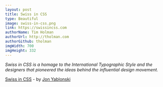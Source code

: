 ```yaml
---
layout: post
title: Swiss in CSS
type: Beautiful
image: swiss-in-css.png
link: https://swissincss.com
authorName: Tim Holman
authorUrl: http://tholman.com
authorGithub: tholman
imgWidth: 700
imgHeight: 332
---
```


_Swiss in CSS is a homage to the International Typographic Style and the designers that pioneered the ideas behind the influential design movement._

[Swiss in CSS](https://swissincss.com) - by [Jon Yablonski](https://jonyablonski.com/)
